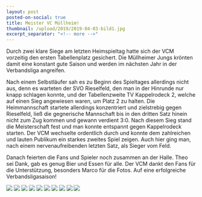 ```yaml
---
layout: post
posted-on-social: true
title: Meister VC Müllheim!
thumbnail: /upload/2019/2019-04-03-bild1.jpg
excerpt_separator: "<!-- more -->"
---
```


Durch zwei klare Siege am letzten Heimspieltag hatte sich der VCM vorzeitig den ersten Tabellenplatz gesichert. Die Müllheimer Jungs krönten damit eine konstant gute Saison und werden im nächsten Jahr in der Verbandsliga angreifen.

Nach einem Selbstläufer sah es zu Beginn des Spieltages allerdings nicht aus, denn es warteten der SVO Rieselfeld, den man in der Hinrunde nur knapp schlagen konnte, und der Tabellenzweite TV Kappelrodeck 2, welche auf einen Sieg angewiesen waren, um Platz 2 zu halten. Die Heimmannschaft startete allerdings konzentriert und zielstrebig gegen Rieselfeld, ließ die gegnerische Mannschaft bis in den dritten Satz hinein nicht zum Zug kommen und gewann verdient 3:0. Nach diesem Sieg stand die Meisterschaft fest und man konnte entspannt gegen Kappelrodeck starten. Der VCM wechselte ordentlich durch und konnte dem zahlreichen und lauten Publikum ein starkes zweites Spiel zeigen. Auch hier ging man, nach einem nervenaufreibenden letzten Satz, als Sieger vom Feld.

Danach feierten die Fans und Spieler noch zusammen an der Halle. Theo sei Dank, gab es genug Bier und Essen für alle. Der VCM dankt den Fans für die Unterstützung, besonders Marco für die Fotos.
Auf eine erfolgreiche Verbandsligasaison!

![](/upload/2019/2019-04-03-bild2.jpg) ![](/upload/2019/2019-04-03-bild3.jpg) ![](/upload/2019/2019-04-03-bild4.jpg) ![](/upload/2019/2019-04-03-bild5.jpg) ![](/upload/2019/2019-04-03-bild6.jpg) ![](/upload/2019/2019-04-03-bild7.jpg) ![](/upload/2019/2019-04-03-bild8.jpg) ![](/upload/2019/2019-04-03-bild9.jpg) ![](/upload/2019/2019-04-03-bild10.jpg) ![](/upload/2019/2019-04-03-bild11.jpg)
